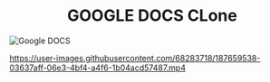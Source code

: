 <h1 align="center">GOOGLE DOCS CLone</h1>

![Google DOCS](https://user-images.githubusercontent.com/68283718/187659516-4ddbbaef-cc85-430d-90a3-85001d83f260.PNG)


https://user-images.githubusercontent.com/68283718/187659538-03637aff-06e3-4bf4-a4f6-1b04acd57487.mp4

